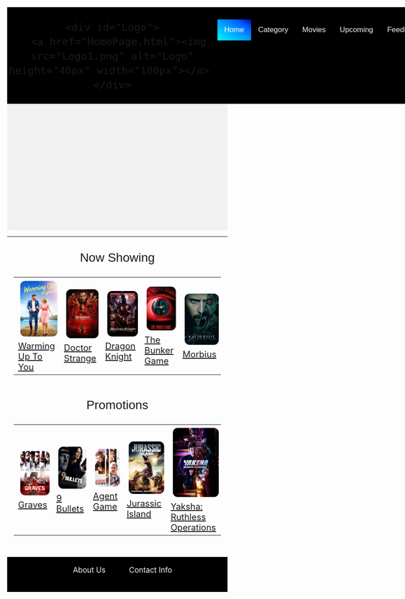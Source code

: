 <!DOCTYPE html>
<html>
<head>

<style>

body {
margin: 0;
}

.header {
background-color: #f1f1f1;
background-image: url(banner2.webp);
background-repeat: no-repeat;
background-size: cover;
height: 510px;
}

#navbar {
overflow: hidden;
background-color: #000000;
position: fixed;
width: 100%;
font-size: 28px;
font-family: Arial, Helvetica, sans-serif;
}

#navbar a {
float: right;
display: block;
color: #f2f2f2;
text-align: center;
padding: 14px 16px;
text-decoration: none;
font-size: 17px;
}

#navlist a:hover {
background-color: #ddd;
color: black;
}

#navbar a.active {
background-image: linear-gradient(to right top, #00f4ff, #00c9ff, #0099ff, #0063fe, #0800c9);
color: white;
}

#Logo {
margin-top: -15px;
margin-left: -10px;
float: left;
}

#NowShowing {
text-align: center;
height: 25px;
padding-top: 18px;
font-size: 28px;
font-family: Arial, Helvetica, sans-serif;
}

img {
padding: 5px;
border-radius: 0.8em;
}

#Promotions {
text-align: center;
height: 25px;
padding-top: 18px;
font-size: 28px;
font-family: Arial, Helvetica, sans-serif;
}


.content {
padding: 15px;
font-size: 20px;
}

.footer{
text-align: center;
background-color: #000000;
height: 80px;
}

.footer ul {list-style-type: none; padding-top: 20px;}
.footer ul li {display: inline-block;}
.footer ul li a {text-decoration: none; padding: 25px; color: #f2f2f2; font-size: 17px;}

.footer a:hover {
background-color: #ddd;
color: black;
}

@media (max-width: 500px) {
.header{
  width: 100%;
}
}

</style>
</head>
<body>

<div class="header">
<header>
    
<div id="navbar">
  <nav>
    <div id="navlist">
      <a href="FeedbackPage.html">Feedback</a>
      <a href="UpcomingPage.html">Upcoming</a>
      <a href="MoviesPage.html">Movies</a>
      <a href="Cat-HorrorPage.html">Category</a>
      <a class="active" href="HomePage.html">Home</a>
    </div>

    <div id="Logo">
      <a href="HomePage.html"><img src="Logo1.png" alt="Logo" height="40px" width="100px"></a> 
    </div>

  </nav>
</div>

</header>
</div>

<hr>

<div id="NowShowing">
  Now Showing
</div>

<div class="content">
  <table>
    <tr>
      <td>
        <div class="movie">
          <a href="m1_description.html"><img src="m1.jpg" alt="movie1"></a>
          <a href="m1_description.html">Warming Up To You</a> 
      </td>   
      <td>
          <a href="m2_description.html"><img src="m2.jpg" alt="movie2"></a>
          <a href="m2_description.html">Doctor Strange</a> 
      </td>
      <td>
          <a href="m3_description.html"><img src="m3.jpg" alt="movie3"></a>
          <a href="m3_description.html">Dragon Knight</a> 
      </td>
      <td>
          <a href="m4_description.html"><img src="m4.jpg" alt="movie4"></a>
          <a href="m4_description.html">The Bunker Game</a> 
      </td>
      <td>
          <a href="m5_description.html"><img src="m5.jpg" alt="movie5"></a>
          <a href="m5_description.html">Morbius</a>
        </div>
      </td>
    </tr>
  </table>
</div>

<div id="Promotions">
 Promotions
</div>

<div class="content">
<table>
  <tr>
    <td>
      <div class="movie"> 
        <a href="m6_description.html"><img src="m11.jpg" alt="movie11"></a>
        <a href="m6_description.html">Graves</a> 
    </td>
    <td>
        <a href="m7_description.html"><img src="m12.jpg" alt="movie12"></a>
        <a href="m7_description.html">9 Bullets</a> 
    </td>
    <td>
        <a href="m8_description.html"><img src="m13.jpg" alt="movie13"></a>
        <a href="m8_description.html">Agent Game</a> 
    </td>
    <td>
        <a href="m9_description.html"><img src="m14.jpg" alt="movie14"></a>
        <a href="m9_description.html">Jurassic Island</a>
    </td>
    <td>
        <a href="m10_description.html"><img src="m15.jpg" alt="movie15"></a>
        <a href="m10_description.html">Yaksha: Ruthless Operations</a> 
      </div>
    </td>
  </tr>
</table>
</div>

<div class="footer">
<footer>
  <ul>
  <li><a href="AboutUsPage.html">About Us</a></li>
  <li><a href="ContactInfoPage.html">Contact Info</a></li>
  </ul>
</footer>
</div>

</body>
</html>

